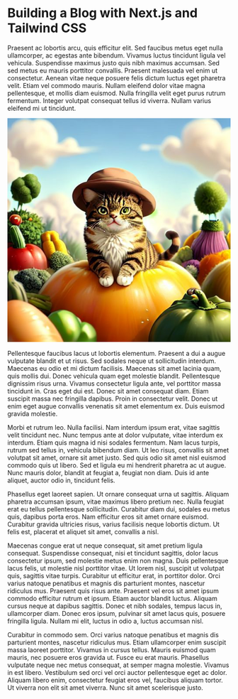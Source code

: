 # Building a Blog with Next.js and Tailwind CSS

Praesent ac lobortis arcu, quis efficitur elit. Sed faucibus metus eget nulla ullamcorper, ac egestas ante bibendum. Vivamus luctus tincidunt ligula vel vehicula. Suspendisse maximus justo quis nibh maximus accumsan. Sed sed metus eu mauris porttitor convallis. Praesent malesuada vel enim ut consectetur. Aenean vitae neque posuere felis dictum luctus eget pharetra velit. Etiam vel commodo mauris. Nullam eleifend dolor vitae magna pellentesque, et mollis diam euismod. Nulla fringilla velit eget purus rutrum fermentum. Integer volutpat consequat tellus id viverra. Nullam varius eleifend mi ut tincidunt.

![cat](cat.jpg)

Pellentesque faucibus lacus ut lobortis elementum. Praesent a dui a augue vulputate blandit et ut risus. Sed sodales neque ut sollicitudin interdum. Maecenas eu odio et mi dictum facilisis. Maecenas sit amet lacinia quam, quis mollis dui. Donec vehicula quam eget molestie blandit. Pellentesque dignissim risus urna. Vivamus consectetur ligula ante, vel porttitor massa tincidunt in. Cras eget dui est. Donec sit amet consequat diam. Etiam suscipit massa nec fringilla dapibus. Proin in consectetur velit. Donec ut enim eget augue convallis venenatis sit amet elementum ex. Duis euismod gravida molestie.

Morbi et rutrum leo. Nulla facilisi. Nam interdum ipsum erat, vitae sagittis velit tincidunt nec. Nunc tempus ante at dolor vulputate, vitae interdum ex interdum. Etiam quis magna id nisi sodales fermentum. Nam lacus turpis, rutrum sed tellus in, vehicula bibendum diam. Ut leo risus, convallis sit amet volutpat sit amet, ornare sit amet justo. Sed quis odio sit amet nisl euismod commodo quis ut libero. Sed et ligula eu mi hendrerit pharetra ac ut augue. Nunc mauris dolor, blandit at feugiat a, feugiat non diam. Duis id ante aliquet, auctor odio in, tincidunt felis.

Phasellus eget laoreet sapien. Ut ornare consequat urna ut sagittis. Aliquam pharetra accumsan ipsum, vitae maximus libero pretium nec. Nulla feugiat erat eu tellus pellentesque sollicitudin. Curabitur diam dui, sodales eu metus quis, dapibus porta eros. Nam efficitur eros sit amet ornare euismod. Curabitur gravida ultricies risus, varius facilisis neque lobortis dictum. Ut felis est, placerat et aliquet sit amet, convallis a nisl.

Maecenas congue erat ut neque consequat, sit amet pretium ligula consequat. Suspendisse consequat, nisi et tincidunt sagittis, dolor lacus consectetur ipsum, sed molestie metus enim non magna. Duis pellentesque lacus felis, ut molestie nisl porttitor vitae. Ut lorem nisl, suscipit ut volutpat quis, sagittis vitae turpis. Curabitur ut efficitur erat, in porttitor dolor. Orci varius natoque penatibus et magnis dis parturient montes, nascetur ridiculus mus. Praesent quis risus ante. Praesent vel eros sit amet ipsum commodo efficitur rutrum et ipsum. Etiam auctor blandit luctus. Aliquam cursus neque at dapibus sagittis. Donec et nibh sodales, tempus lacus in, ullamcorper diam. Donec eros ipsum, pulvinar sit amet lacus quis, posuere fringilla ligula. Nullam mi elit, luctus in odio a, luctus accumsan nisl.

Curabitur in commodo sem. Orci varius natoque penatibus et magnis dis parturient montes, nascetur ridiculus mus. Etiam ullamcorper enim suscipit massa laoreet porttitor. Vivamus in cursus tellus. Mauris euismod quam mauris, nec posuere eros gravida ut. Fusce eu erat mauris. Phasellus vulputate neque nec metus consequat, at semper magna molestie. Vivamus in est libero. Vestibulum sed orci vel orci auctor pellentesque eget ac dolor. Aliquam libero enim, consectetur feugiat eros vel, faucibus aliquam tortor. Ut viverra non elit sit amet viverra. Nunc sit amet scelerisque justo.

